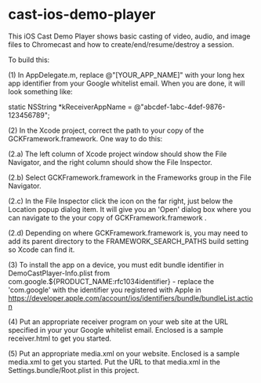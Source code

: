 cast-ios-demo-player
====================

This iOS Cast Demo Player shows basic casting of video, audio, and image files to Chromecast and how to create/end/resume/destroy a session.

To build this:

(1) In AppDelegate.m, replace @"[YOUR_APP_NAME]" with your long hex app identifier from your Google whitelist email.
When you are done, it will look something like:

static NSString *kReceiverAppName = @"abcdef-1abc-4def-9876-123456789";

(2) In the Xcode project, correct the path to your copy of the GCKFramework.framework. One way to do this:

(2.a) The left column of Xcode project window should show the File Navigator, and the right column should show the File Inspector.

(2.b) Select GCKFramework.framework in the Frameworks group in the File Navigator.

(2.c) In the File Inspector click the icon on the far right, just below the Location popup dialog item. It will give you an 'Open' dialog box where you can navigate to the your copy of GCKFramework.framework .

(2.d) Depending on where GCKFramework.framework is, you may need to add its parent directory to the FRAMEWORK_SEARCH_PATHS build setting so Xcode can find it.

(3) To install the app on a device, you must edit bundle identifier in DemoCastPlayer-Info.plist from com.google.${PRODUCT_NAME:rfc1034identifier} - replace the 'com.google' with the identifier you registered with Apple in https://developer.apple.com/account/ios/identifiers/bundle/bundleList.action

(4) Put an appropriate receiver program on your web site at the URL specified in your your Google whitelist email. Enclosed is a sample receiver.html to get you started.

(5) Put an appropriate media.xml on your website. Enclosed is a sample media.xml to get you started. Put the URL to that media.xml in the Settings.bundle/Root.plist in this project.

 
 